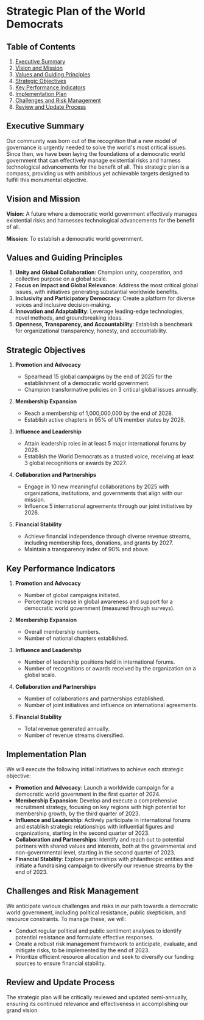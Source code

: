 # Strategic Plan of the World Democrats

## Table of Contents
1. [Executive Summary](#executive-summary)
2. [Vision and Mission](#vision-and-mission)
3. [Values and Guiding Principles](#values-and-guiding-principles)
4. [Strategic Objectives](#strategic-objectives)
5. [Key Performance Indicators](#key-performance-indicators)
6. [Implementation Plan](#implementation-plan)
7. [Challenges and Risk Management](#challenges-and-risk-management)
8. [Review and Update Process](#review-and-update-process)

## Executive Summary
Our community was born out of the recognition that a new model of governance is urgently needed to solve the world's most critical issues. Since then, we have been laying the foundations of a democratic world government that can effectively manage existential risks and harness technological advancements for the benefit of all. This strategic plan is a compass, providing us with ambitious yet achievable targets designed to fulfill this monumental objective.

## Vision and Mission
**Vision**: A future where a democratic world government effectively manages existential risks and harnesses technological advancements for the benefit of all.

**Mission**: To establish a democratic world government.

## Values and Guiding Principles
1. **Unity and Global Collaboration**: Champion unity, cooperation, and collective purpose on a global scale.
2. **Focus on Impact and Global Relevance**: Address the most critical global issues, with initiatives generating substantial worldwide benefits.
3. **Inclusivity and Participatory Democracy**: Create a platform for diverse voices and inclusive decision-making.
4. **Innovation and Adaptability**: Leverage leading-edge technologies, novel methods, and groundbreaking ideas.
5. **Openness, Transparency, and Accountability**: Establish a benchmark for organizational transparency, honesty, and accountability.

## Strategic Objectives
1. **Promotion and Advocacy**
   - Spearhead 15 global campaigns by the end of 2025 for the establishment of a democratic world government.
   - Champion transformative policies on 3 critical global issues annually.

2. **Membership Expansion**
   - Reach a membership of 1,000,000,000 by the end of 2028.
   - Establish active chapters in 95% of UN member states by 2028.

3. **Influence and Leadership**
   - Attain leadership roles in at least 5 major international forums by 2026.
   - Establish the World Democrats as a trusted voice, receiving at least 3 global recognitions or awards by 2027.

4. **Collaboration and Partnerships**
   - Engage in 10 new meaningful collaborations by 2025 with organizations, institutions, and governments that align with our mission.
   - Influence 5 international agreements through our joint initiatives by 2026.

5. **Financial Stability**
   - Achieve financial independence through diverse revenue streams, including membership fees, donations, and grants by 2027.
   - Maintain a transparency index of 90% and above.

## Key Performance Indicators
1. **Promotion and Advocacy**
   - Number of global campaigns initiated.
   - Percentage increase in global awareness and support for a democratic world government (measured through surveys).

2. **Membership Expansion**
   - Overall membership numbers.
   - Number of national chapters established.

3. **Influence and Leadership**
   - Number of leadership positions held in international forums.
   - Number of recognitions or awards received by the organization on a global scale.

4. **Collaboration and Partnerships**
   - Number of collaborations and partnerships established.
   - Number of joint initiatives and influence on international agreements.

5. **Financial Stability**
   - Total revenue generated annually.
   - Number of revenue streams diversified.

## Implementation Plan
We will execute the following initial initiatives to achieve each strategic objective:
   - **Promotion and Advocacy**: Launch a worldwide campaign for a democratic world government in the first quarter of 2024.
   - **Membership Expansion**: Develop and execute a comprehensive recruitment strategy, focusing on key regions with high potential for membership growth, by the third quarter of 2023.
   - **Influence and Leadership**: Actively participate in international forums and establish strategic relationships with influential figures and organizations, starting in the second quarter of 2023.
   - **Collaboration and Partnerships**: Identify and reach out to potential partners with shared values and interests, both at the governmental and non-governmental level, starting in the second quarter of 2023.
   - **Financial Stability**: Explore partnerships with philanthropic entities and initiate a fundraising campaign to diversify our revenue streams by the end of 2023.

## Challenges and Risk Management
We anticipate various challenges and risks in our path towards a democratic world government, including political resistance, public skepticism, and resource constraints. To manage these, we will:
   - Conduct regular political and public sentiment analyses to identify potential resistance and formulate effective responses.
   - Create a robust risk management framework to anticipate, evaluate, and mitigate risks, to be implemented by the end of 2023.
   - Prioritize efficient resource allocation and seek to diversify our funding sources to ensure financial stability.

## Review and Update Process
The strategic plan will be critically reviewed and updated semi-annually, ensuring its continued relevance and effectiveness in accomplishing our grand vision.
